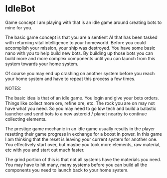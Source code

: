 # IdleBot

Game concept I am playing with that is an idle game around creating bots to mine for you.

The basic game concept is that you are a sentient AI that has been tasked with returning vital intelligence to your homeworld.  Before you could accomplish your mission, your ship was destroyed.  You have some basic nano with you to help build new bots.  By building up those bots you can build more and more complex components until you can launch from this system towards your home system.

Of course you may end up crashing on another system before you reach your home system and have to repeat this process a few times.


NOTES:

The basic idea is that of an idle game.  You login and give your bots orders.  Things like collect more ore, refine ore, etc.  The rock you are on may not have what you need.  So you may need to go low tech and build a balastic launcher and send bots to a new asteroid / planet nearby to continue collecting elements.

The prestige game mechanic in an idle game usually results in the player resetting their game progress in exchange for a boost in power.  In this game I am thinking that the reset is leaving your current system for another one.  You effectively start over, but maybe you took more elements, raw material, etc with you and start out much faster.

The grind portion of this is that not all systems have the materials you need.  You may have to hit many, many systems before you can build all the components you need to launch back to your home system.



